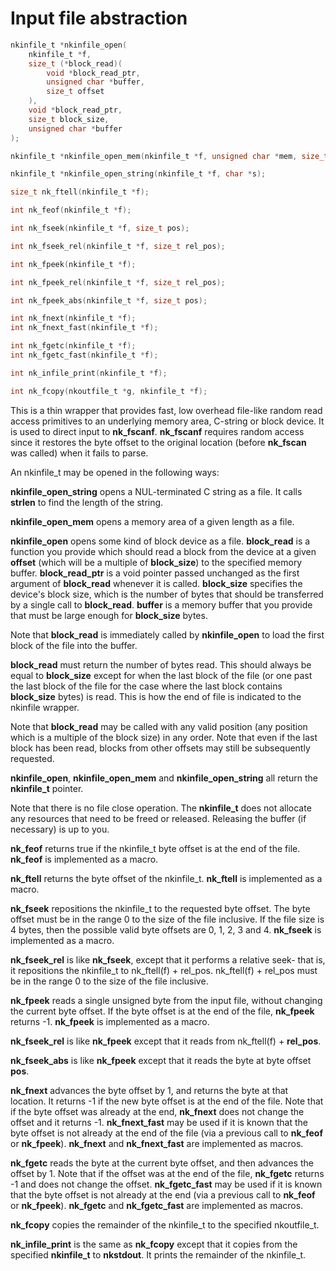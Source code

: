 # Input file abstraction

```c
nkinfile_t *nkinfile_open(
    nkinfile_t *f,
    size_t (*block_read)(
        void *block_read_ptr,
        unsigned char *buffer,
        size_t offset
    ),
    void *block_read_ptr,
    size_t block_size,
    unsigned char *buffer
);

nkinfile_t *nkinfile_open_mem(nkinfile_t *f, unsigned char *mem, size_t size);

nkinfile_t *nkinfile_open_string(nkinfile_t *f, char *s);

size_t nk_ftell(nkinfile_t *f);

int nk_feof(nkinfile_t *f);

int nk_fseek(nkinfile_t *f, size_t pos);

int nk_fseek_rel(nkinfile_t *f, size_t rel_pos);

int nk_fpeek(nkinfile_t *f);

int nk_fpeek_rel(nkinfile_t *f, size_t rel_pos);

int nk_fpeek_abs(nkinfile_t *f, size_t pos);

int nk_fnext(nkinfile_t *f);
int nk_fnext_fast(nkinfile_t *f);

int nk_fgetc(nkinfile_t *f);
int nk_fgetc_fast(nkinfile_t *f);

int nk_infile_print(nkinfile_t *f);

int nk_fcopy(nkoutfile_t *g, nkinfile_t *f);
```

This is a thin wrapper that provides fast, low overhead file-like random
read access primitives to an underlying memory area, C-string or block
device.  It is used to direct input to __nk_fscanf__.  __nk_fscanf__
requires random access since it restores the byte offset to the original
location (before __nk_fscan__ was called) when it fails to parse.

An nkinfile_t may be opened in the following ways:

__nkinfile_open_string__ opens a NUL-terminated C string as a file.  It
calls __strlen__ to find the length of the string.

__nkinfile_open_mem__ opens a memory area of a given length as a file.

__nkinfile_open__ opens some kind of block device as a file.  __block_read__
is a function you provide which should read a block from the device at a
given __offset__ (which will be a multiple of __block_size__) to the
specified memory buffer.  __block_read_ptr__ is a void pointer passed
unchanged as the first argument of __block_read__ whenever it is called. 
__block_size__ specifies the device's block size, which is the number of
bytes that should be transferred by a single call to __block_read__. 
__buffer__ is a memory buffer that you provide that must be large enough
for __block_size__ bytes.

Note that __block_read__ is immediately called by __nkinfile_open__ to load
the first block of the file into the buffer.

__block_read__ must return the number of bytes read.  This should always be
equal to __block_size__ except for when the last block of the file (or one
past the last block of the file for the case where the last block contains
__block_size__ bytes) is read.  This is how the end of file is indicated to
the nkinfile wrapper.

Note that __block_read__ may be called with any valid position (any position
which is a multiple of the block size) in any order.  Note that even if the
last block has been read, blocks from other offsets may still be
subsequently requested.

__nkinfile_open__, __nkinfile_open_mem__ and __nkinfile_open_string__ all
return the __nkinfile_t__ pointer.

Note that there is no file close operation.  The __nkinfile_t__ does not
allocate any resources that need to be freed or released.  Releasing the
buffer (if necessary) is up to you.

__nk_feof__ returns true if the nkinfile_t byte offset is at the end of the
file.  __nk_feof__ is implemented as a macro.

__nk_ftell__ returns the byte offset of the nkinfile_t.  __nk_ftell__ is
implemented as a macro.

__nk_fseek__ repositions the nkinfile_t to the requested byte offset.  The
byte offset must be in the range 0 to the size of the file inclusive.  If
the file size is 4 bytes, then the possible valid byte offsets are 0, 1, 2,
3 and 4.  __nk_fseek__ is implemented as a macro.

__nk_fseek_rel__ is like __nk_fseek__, except that it performs a relative
seek- that is, it repositions the nkinfile_t to nk_ftell(f) + rel_pos. 
nk_ftell(f) + rel_pos must be in the range 0 to the size of the file
inclusive.

__nk_fpeek__ reads a single unsigned byte from the input file, without
changing the current byte offset.  If the byte offset is at the end of the
file, __nk_fpeek__ returns -1.  __nk_fpeek__ is implemented as a macro.

__nk_fseek_rel__ is like __nk_fpeek__ except that it reads from nk_ftell(f) + __rel_pos__.

__nk_fseek_abs__ is like __nk_fpeek__ except that it reads the byte at byte
offset __pos__.

__nk_fnext__ advances the byte offset by 1, and returns the byte at that
location.  It returns -1 if the new byte offset is at the end of the file. 
Note that if the byte offset was already at the end, __nk_fnext__ does not
change the offset and it returns -1.  __nk_fnext_fast__ may be used if it is
known that the byte offset is not already at the end of the file (via a
previous call to __nk_feof__ or __nk_fpeek__).  __nk_fnext__ and
__nk_fnext_fast__ are implemented as macros.

__nk_fgetc__ reads the byte at the current byte offset, and then advances
the offset by 1.  Note that if the offset was at the end of the file,
__nk_fgetc__ returns -1 and does not change the offset.  __nk_fgetc_fast__
may be used if it is known that the byte offset is not already at the end
(via a previous call to __nk_feof__ or __nk_fpeek__).  __nk_fgetc__ and
__nk_fgetc_fast__ are implemented as macros.

__nk_fcopy__ copies the remainder of the nkinfile_t to the specified
nkoutfile_t.

__nk_infile_print__ is the same as __nk_fcopy__ except that it copies from
the specified __nkinfile_t__ to __nkstdout__.  It prints the remainder of the
nkinfile_t.
